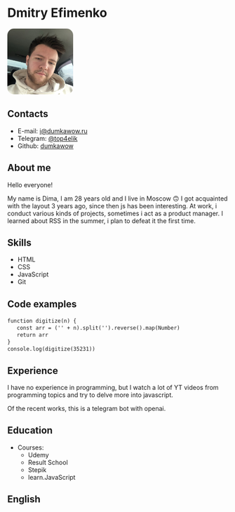 # Dmitry Efimenko

<img src="./image/IMG_0517.jpeg" alt="photo" style="height: 150px; width:150px; border-radius: 15px;"/>

## Contacts

-   E-mail: <i@dumkawow.ru>
-   Telegram: [@top4elik](https://t.me/top4elik)
-   Github: [dumkawow](https://github.com/dumkawow)

## About me

Hello everyone!

My name is Dima, I am 28 years old and I live in Moscow 🙃
I got acquainted with the layout 3 years ago, since then js has been interesting.
At work, i conduct various kinds of projects, sometimes i act as a product manager.
I learned about RSS in the summer, i plan to defeat it the first time.

## Skills

-   HTML
-   CSS
-   JavaScript
-   Git

## Code examples

```
function digitize(n) {
   const arr = ('' + n).split('').reverse().map(Number)
   return arr
}
console.log(digitize(35231))
```

## Experience

I have no experience in programming, but I watch a lot of YT videos from programming topics and try to delve more into javascript.

Of the recent works, this is a telegram bot with openai.

## Education

-   Courses:
    -   Udemy
    -   Result School
    -   Stepik
    -   learn.JavaScript

## English
